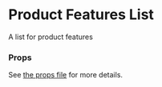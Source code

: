 # Product Features List

A list for product features

### Props

See [the props file](props.json5) for more details.
